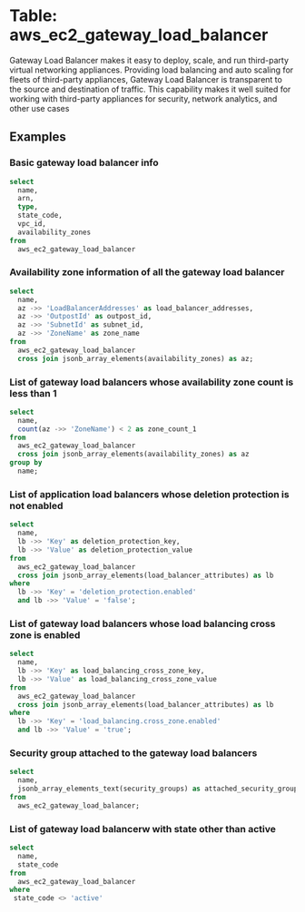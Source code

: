 # Table: aws_ec2_gateway_load_balancer

Gateway Load Balancer makes it easy to deploy, scale, and run third-party virtual networking appliances. Providing load balancing and auto scaling for fleets of third-party appliances, Gateway Load Balancer is transparent to the source and destination of traffic. This capability makes it well suited for working with third-party appliances for security, network analytics, and other use cases

## Examples

### Basic gateway load balancer  info

```sql
select
  name,
  arn,
  type,
  state_code,
  vpc_id,
  availability_zones
from
  aws_ec2_gateway_load_balancer

```

### Availability zone information of all the gateway load balancer

```sql
select
  name,
  az ->> 'LoadBalancerAddresses' as load_balancer_addresses,
  az ->> 'OutpostId' as outpost_id,
  az ->> 'SubnetId' as subnet_id,
  az ->> 'ZoneName' as zone_name
from
  aws_ec2_gateway_load_balancer
  cross join jsonb_array_elements(availability_zones) as az;

```

### List of gateway load balancers whose availability zone count is less than 1

```sql
select
  name,
  count(az ->> 'ZoneName') < 2 as zone_count_1
from
  aws_ec2_gateway_load_balancer
  cross join jsonb_array_elements(availability_zones) as az
group by
  name;
```

### List of application load balancers whose deletion protection is not enabled

```sql
select
  name,
  lb ->> 'Key' as deletion_protection_key,
  lb ->> 'Value' as deletion_protection_value
from
  aws_ec2_gateway_load_balancer
  cross join jsonb_array_elements(load_balancer_attributes) as lb
where
  lb ->> 'Key' = 'deletion_protection.enabled'
  and lb ->> 'Value' = 'false';
```


### List of gateway load balancers whose load balancing cross zone is enabled

```sql
select
  name,
  lb ->> 'Key' as load_balancing_cross_zone_key,
  lb ->> 'Value' as load_balancing_cross_zone_value
from
  aws_ec2_gateway_load_balancer
  cross join jsonb_array_elements(load_balancer_attributes) as lb
where
  lb ->> 'Key' = 'load_balancing.cross_zone.enabled'
  and lb ->> 'Value' = 'true';
```

### Security group attached to the gateway load balancers

```sql
select
  name,
  jsonb_array_elements_text(security_groups) as attached_security_group
from
  aws_ec2_gateway_load_balancer;
```

### List of gateway load balancerw with state other than active

```sql
select
  name,
  state_code
from
  aws_ec2_gateway_load_balancer
where
 state_code <> 'active'
```
